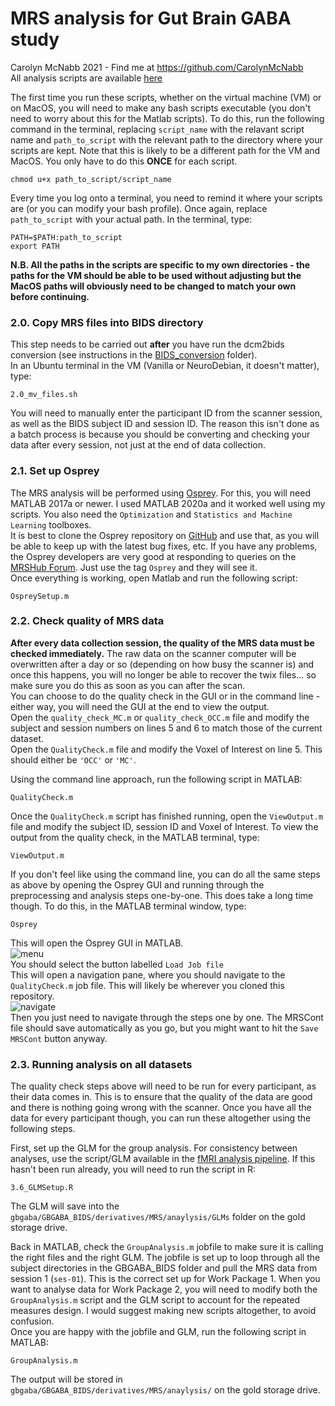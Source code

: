 # MRS analysis for Gut Brain GABA study
Carolyn McNabb 2021 - Find me at https://github.com/CarolynMcNabb</br>
All analysis scripts are available [here](https://github.com/CarolynMcNabb/GutBrainGABA/tree/main/MRS)


The first time you run these scripts, whether on the virtual machine (VM) or on MacOS, you will need to make any bash scripts executable (you don't need to worry about this for the Matlab scripts). To do this, run the following command in the terminal, replacing `script_name` with the relavant script name and `path_to_script` with the relevant path to the directory where your scripts are kept. Note that this is likely to be a different path for the VM and MacOS. You only have to do this **ONCE** for each script.
```
chmod u+x path_to_script/script_name
```

Every time you log onto a terminal, you need to remind it where your scripts are (or you can modify your bash profile). Once again, replace `path_to_script` with your actual path. In the terminal, type:
```
PATH=$PATH:path_to_script
export PATH
```

**N.B. All the paths in the scripts are specific to my own directories - the paths for the VM should be able to be used without adjusting but the MacOS paths will obviously need to be changed to match your own before continuing.** 

### 2.0. Copy MRS files into BIDS directory
This step needs to be carried out **after** you have run the dcm2bids conversion (see instructions in the [BIDS_conversion](https://github.com/CarolynMcNabb/GutBrainGABA/tree/main/BIDS_conversion) folder).</br>
In an Ubuntu terminal in the VM (Vanilla or NeuroDebian, it doesn't matter), type:
```
2.0_mv_files.sh
```
You will need to manually enter the participant ID from the scanner session, as well as the BIDS subject ID and session ID. The reason this isn't done as a batch process is because you should be converting and checking your data after every session, not just at the end of data collection.


### 2.1. Set up Osprey
The MRS analysis will be performed using [Osprey](https://schorschinho.github.io/osprey/). For this, you will need MATLAB 2017a or newer. I used MATLAB 2020a and it worked well using my scripts. You also need the `Optimization` and `Statistics and Machine Learning` toolboxes.<br/> It is best to clone the Osprey repository on [GitHub](https://github.com/schorschinho/osprey) and use that, as you will be able to keep up with the latest bug fixes, etc. If you have any problems, the Osprey developers are very good at responding to queries on the [MRSHub Forum](https://forum.mrshub.org/). Just use the tag `Osprey` and they will see it.<br/>
Once everything is working, open Matlab and run the following script:
```
OspreySetup.m
```

### 2.2. Check quality of MRS data
**After every data collection session, the quality of the MRS data must be checked immediately.** The raw data on the scanner computer will be overwritten after a day or so (depending on how busy the scanner is) and once this happens, you will no longer be able to recover the twix files... so make sure you do this as soon as you can after the scan.<br/>
You can choose to do the quality check in the GUI or in the command line - either way, you will need the GUI at the end to view the output.<br/>
Open the `quality_check_MC.m` or `quality_check_OCC.m` file and modify the subject and session numbers on lines 5 and 6 to match those of the current dataset.<br/>
Open the `QualityCheck.m` file and modify the Voxel of Interest on line 5. This should either be `'OCC'` or `'MC'`.<br/>

Using the command line approach, run the following script in MATLAB:
```
QualityCheck.m
```
Once the `QualityCheck.m` script has finished running, open the `ViewOutput.m` file and modify the subject ID, session ID and Voxel of Interest. To view the output from the quality check, in the MATLAB terminal, type:
```
ViewOutput.m
```

If you don't feel like using the command line, you can do all the same steps as above by opening the Osprey GUI and running through the preprocessing and analysis steps one-by-one. This does take a long time though. To do this, in the MATLAB terminal window, type:
```
Osprey
```
This will open the Osprey GUI in MATLAB. <br/>
![menu](images/osprey-startup-menu.png)<br/>
You should select the button labelled `Load Job file`<br/>
This will open a navigation pane, where you should navigate to the `QualityCheck.m` job file. This will likely be wherever you cloned this repository.<br/>
![navigate](images/osprey-select-job-file.png)<br/>
Then you just need to navigate through the steps one by one. The MRSCont file should save automatically as you go, but you might want to hit the `Save MRSCont` button anyway. 

### 2.3. Running analysis on all datasets
The quality check steps above will need to be run for every participant, as their data comes in. This is to ensure that the quality of the data are good and there is nothing going wrong with the scanner. Once you have all the data for every participant though, you can run these altogether using the following steps.<br/>

First, set up the GLM for the group analysis. For consistency between analyses, use the script/GLM available in the [fMRI analysis pipeline](https://github.com/CarolynMcNabb/GutBrainGABA/blob/main/fMRI/3.6_GLMSetup.R). If this hasn't been run already, you will need to run the script in R:
```
3.6_GLMSetup.R
```
The GLM will save into the `gbgaba/GBGABA_BIDS/derivatives/MRS/anaylysis/GLMs` folder on the gold storage drive.

Back in MATLAB, check the `GroupAnalysis.m` jobfile to make sure it is calling the right files and the right GLM. The jobfile is set up to loop through all the subject directories in the GBGABA_BIDS folder and pull the MRS data from session 1 (`ses-01`). This is the correct set up for Work Package 1. When you want to analyse data for Work Package 2, you will need to modify both the `GroupAnalysis.m` script and the GLM script to account for the repeated measures design. I would suggest making new scripts altogether, to avoid confusion.<br/>
Once you are happy with the jobfile and GLM, run the following script in MATLAB:
```
GroupAnalysis.m
```
The output will be stored in `gbgaba/GBGABA_BIDS/derivatives/MRS/anaylysis/` on the gold storage drive.


